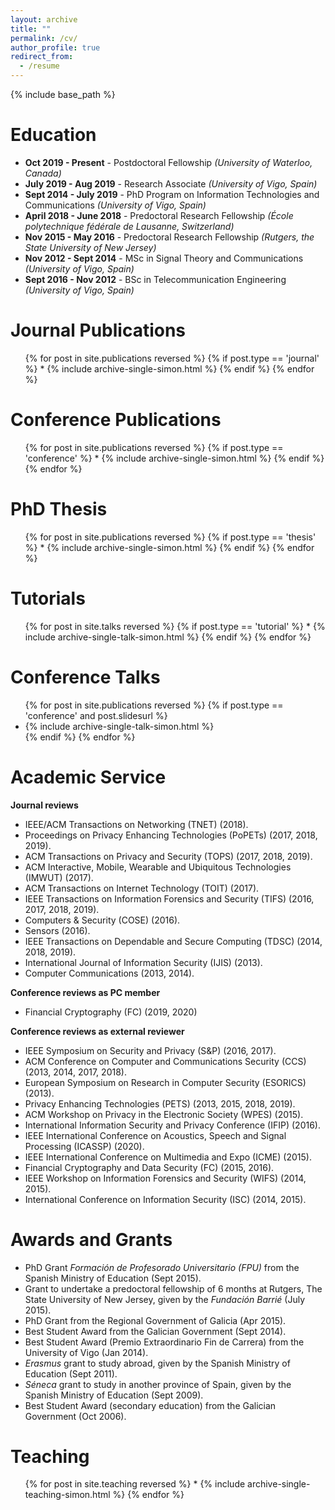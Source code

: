 ```yaml
---
layout: archive
title: ""
permalink: /cv/
author_profile: true
redirect_from:
  - /resume
---
```


{% include base_path %}

Education
======
* **Oct 2019 - Present** - Postdoctoral Fellowship *(University of Waterloo, Canada)*
* **July 2019 - Aug 2019** - Research Associate *(University of Vigo, Spain)*
* **Sept 2014 - July 2019** - PhD Program on Information Technologies and Communications *(University of Vigo, Spain)*
* **April 2018 - June 2018** - Predoctoral Research Fellowship *(École polytechnique fédérale de Lausanne, Switzerland)*
* **Nov 2015 - May 2016** - Predoctoral Research Fellowship *(Rutgers, the State University of New Jersey)*
* **Nov 2012 - Sept 2014** - MSc in Signal Theory and Communications *(University of Vigo, Spain)*
* **Sept 2016 - Nov 2012** - BSc in Telecommunication Engineering *(University of Vigo, Spain)*


Journal Publications
======
  <ul>{% for post in site.publications reversed %}
    {% if post.type == 'journal' %}
      * {% include archive-single-simon.html %}
    {% endif %}
  {% endfor %}</ul>

Conference Publications
======
  <ul>{% for post in site.publications reversed %}
    {% if post.type == 'conference' %}
      * {% include archive-single-simon.html %}
    {% endif %}
  {% endfor %}</ul>

PhD Thesis
======
<ul>{% for post in site.publications reversed %}
  {% if post.type == 'thesis' %}
    * {% include archive-single-simon.html %}
  {% endif %}
{% endfor %}</ul>

Tutorials
======
  <ul>{% for post in site.talks reversed %}
    {% if post.type == 'tutorial' %}
      * {% include archive-single-talk-simon.html %}
    {% endif %}
  {% endfor %}</ul>

Conference Talks
======
<ul>{% for post in site.publications reversed %}
  {% if post.type == 'conference' and post.slidesurl %}
    <li>{% include archive-single-talk-simon.html %}</li>
  {% endif %}
{% endfor %}</ul>


Academic Service
======
**Journal reviews**
* IEEE/ACM Transactions on Networking (TNET) (2018).
* Proceedings on Privacy Enhancing Technologies (PoPETs) (2017, 2018, 2019).
* ACM Transactions on Privacy and Security (TOPS) (2017, 2018, 2019).
* ACM Interactive, Mobile, Wearable and Ubiquitous Technologies (IMWUT) (2017).
* ACM Transactions on Internet Technology (TOIT) (2017).
* IEEE Transactions on Information Forensics and Security (TIFS) (2016, 2017, 2018, 2019).
* Computers \& Security (COSE) (2016).
* Sensors (2016).
* IEEE Transactions on Dependable and Secure Computing (TDSC) (2014, 2018, 2019).
* International Journal of Information Security (IJIS) (2013).
* Computer Communications (2013, 2014).

**Conference reviews as PC member**
* Financial Cryptography (FC) (2019, 2020)

**Conference reviews as external reviewer**
* IEEE Symposium on Security and Privacy (S\&P) (2016, 2017).
* ACM Conference on Computer and Communications Security (CCS) (2013, 2014, 2017, 2018).
* European Symposium on Research in Computer Security (ESORICS) (2013).
* Privacy Enhancing Technologies (PETS) (2013, 2015, 2018, 2019).
* ACM Workshop on Privacy in the Electronic Society (WPES) (2015).
* International Information Security and Privacy Conference (IFIP) (2016).
* IEEE International Conference on Acoustics, Speech and Signal Processing (ICASSP) (2020).
* IEEE International Conference on Multimedia and Expo (ICME) (2015).
* Financial Cryptography and Data Security (FC) (2015, 2016).
* IEEE Workshop on Information Forensics and Security (WIFS) (2014, 2015).
* International Conference on Information Security (ISC) (2014, 2015).

Awards and Grants
======
* PhD Grant *Formación de Profesorado Universitario (FPU)* from the Spanish Ministry of Education (Sept 2015).
* Grant to undertake a predoctoral fellowship of 6 months at Rutgers, The State University of New Jersey, given by the *Fundación Barrié* (July 2015).
* PhD Grant from the Regional Government of Galicia (Apr 2015).
* Best Student Award from the Galician Government (Sept 2014).
* Best Student Award (Premio Extraordinario Fin de Carrera) from the University of Vigo (Jan 2014).
* *Erasmus* grant to study abroad, given by the Spanish Ministry of Education (Sept 2011).
* *Séneca* grant to study in another province of Spain, given by the Spanish Ministry of Education (Sept 2009).
* Best Student Award (secondary education) from the Galician Government (Oct 2006).

Teaching
======
  <ul>{% for post in site.teaching reversed %}
    * {% include archive-single-teaching-simon.html %}
  {% endfor %}</ul>
